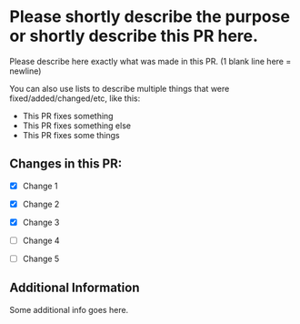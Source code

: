 <!-- Make sure to read the Contribution Guidelines before submitting a pull request! -->
<!-- Contribution Guidelines are in .github/CONTRIBUTING.md file. -->

# Please shortly describe the purpose or shortly describe this PR here.

Please describe here exactly what was made in this PR. (1 blank line here = newline)

You can also use lists to describe multiple things that were fixed/added/changed/etc, like this:

- This PR fixes something
- This PR fixes something else
- This PR fixes some things


## Changes in this PR:

<!-- Please describe using the checkboxes what changes were made in this PR -->

<!-- - [x] = checked checkbox, the change was implemented -->
<!-- - [ ] = unchecked checkbox, the change was *not* implemented yet -->

- [x] Change 1
- [x] Change 2
- [x] Change 3
- [ ] Change 4
- [ ] Change 5


## Additional Information

<!-- If there's something you need to tell about this PR, type it here -->
Some additional info goes here.

<!-- Don't forget to add the label(s) in "Labels" section, that define the type of your PR! -->
